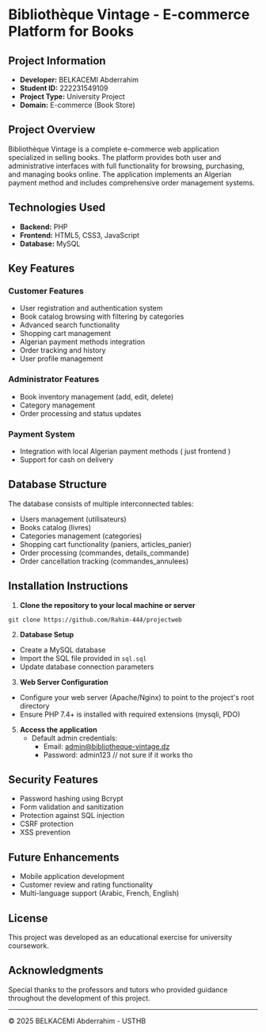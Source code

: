 # Bibliothèque Vintage - E-commerce Platform for Books

## Project Information
- **Developer:** BELKACEMI Abderrahim
- **Student ID:** 222231549109
- **Project Type:** University Project
- **Domain:** E-commerce (Book Store)

## Project Overview
Bibliothèque Vintage is a complete e-commerce web application specialized in selling books. The platform provides both user and administrative interfaces with full functionality for browsing, purchasing, and managing books online. The application implements an Algerian payment method and includes comprehensive order management systems.

## Technologies Used
- **Backend:** PHP
- **Frontend:** HTML5, CSS3, JavaScript
- **Database:** MySQL

## Key Features

### Customer Features
- User registration and authentication system
- Book catalog browsing with filtering by categories
- Advanced search functionality
- Shopping cart management
- Algerian payment methods integration
- Order tracking and history
- User profile management

### Administrator Features
- Book inventory management (add, edit, delete)
- Category management
- Order processing and status updates

### Payment System
- Integration with local Algerian payment methods ( just frontend )
- Support for cash on delivery

## Database Structure
The database consists of multiple interconnected tables:
- Users management (utilisateurs)
- Books catalog (livres)
- Categories management (categories)
- Shopping cart functionality (paniers, articles_panier)
- Order processing (commandes, details_commande)
- Order cancellation tracking (commandes_annulees)

## Installation Instructions

1. **Clone the repository to your local machine or server**
```
git clone https://github.com/Rahim-444/projectweb
```

2. **Database Setup**
- Create a MySQL database
- Import the SQL file provided in `sql.sql`
- Update database connection parameters

3. **Web Server Configuration**
- Configure your web server (Apache/Nginx) to point to the project's root directory
- Ensure PHP 7.4+ is installed with required extensions (mysqli, PDO)


5. **Access the application**
   - Default admin credentials:
     - Email: admin@bibliotheque-vintage.dz
     - Password: admin123 // not sure if it works tho


## Security Features
- Password hashing using Bcrypt
- Form validation and sanitization
- Protection against SQL injection
- CSRF protection
- XSS prevention

## Future Enhancements
- Mobile application development
- Customer review and rating functionality
- Multi-language support (Arabic, French, English)

## License
This project was developed as an educational exercise for university coursework.

## Acknowledgments
Special thanks to the professors and tutors who provided guidance throughout the development of this project.

---
© 2025 BELKACEMI Abderrahim - USTHB
